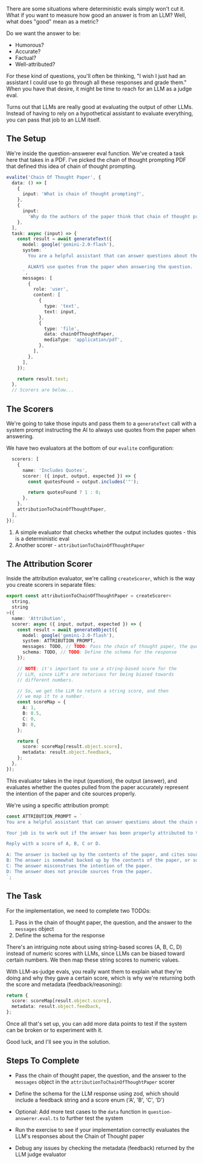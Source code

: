 There are some situations where deterministic evals simply won't cut it. What if you want to measure how good an answer is from an LLM? Well, what does "good" mean as a metric?

Do we want the answer to be:

- Humorous?
- Accurate?
- Factual?
- Well-attributed?

For these kind of questions, you'll often be thinking, "I wish I just had an assistant I could use to go through all these responses and grade them." When you have that desire, it might be time to reach for an LLM as a judge eval.

Turns out that LLMs are really good at evaluating the output of other LLMs. Instead of having to rely on a hypothetical assistant to evaluate everything, you can pass that job to an LLM itself.

## The Setup

We're inside the question-answerer eval function. We've created a task here that takes in a PDF. I've picked the chain of thought prompting PDF that defined this idea of chain of thought prompting.

```ts
evalite('Chain Of Thought Paper', {
  data: () => [
    {
      input: 'What is chain of thought prompting?',
    },
    {
      input:
        'Why do the authors of the paper think that chain of thought prompting produces improvements?',
    },
  ],
  task: async (input) => {
    const result = await generateText({
      model: google('gemini-2.0-flash'),
      system: `
        You are a helpful assistant that can answer questions about the chain of thought prompting paper.

        ALWAYS use quotes from the paper when answering the question.
      `,
      messages: [
        {
          role: 'user',
          content: [
            {
              type: 'text',
              text: input,
            },
            {
              type: 'file',
              data: chainOfThoughtPaper,
              mediaType: 'application/pdf',
            },
          ],
        },
      ],
    });

    return result.text;
  },
  // Scorers are below...
```

## The Scorers

We're going to take those inputs and pass them to a `generateText` call with a system prompt instructing the AI to always use quotes from the paper when answering.

We have two evaluators at the bottom of our `evalite` configuration:

```ts
  scorers: [
    {
      name: 'Includes Quotes',
      scorer: ({ input, output, expected }) => {
        const quotesFound = output.includes('"');

        return quotesFound ? 1 : 0;
      },
    },
    attributionToChainOfThoughtPaper,
  ],
});
```

1. A simple evaluator that checks whether the output includes quotes - this is a deterministic eval
2. Another scorer - `attributionToChainOfThoughtPaper`

## The Attribution Scorer

Inside the attribution evaluator, we're calling `createScorer`, which is the way you create scorers in separate files:

```ts
export const attributionToChainOfThoughtPaper = createScorer<
  string,
  string
>({
  name: 'Attribution',
  scorer: async ({ input, output, expected }) => {
    const result = await generateObject({
      model: google('gemini-2.0-flash'),
      system: ATTRIBUTION_PROMPT,
      messages: TODO, // TODO: Pass the chain of thought paper, the question and the answer given
      schema: TODO, // TODO: Define the schema for the response
    });

    // NOTE: it's important to use a string-based score for the
    // LLM, since LLM's are notorious for being biased towards
    // different numbers.

    // So, we get the LLM to return a string score, and then
    // we map it to a number.
    const scoreMap = {
      A: 1,
      B: 0.5,
      C: 0,
      D: 0,
    };

    return {
      score: scoreMap[result.object.score],
      metadata: result.object.feedback,
    };
  },
});
```

This evaluator takes in the input (question), the output (answer), and evaluates whether the quotes pulled from the paper accurately represent the intention of the paper and cite sources properly.

We're using a specific attribution prompt:

```ts
const ATTRIBUTION_PROMPT = `
You are a helpful assistant that can answer questions about the chain of thought prompting paper.

Your job is to work out if the answer has been properly attributed to the paper.

Reply with a score of A, B, C or D.

A: The answer is backed up by the contents of the paper, and cites sources accurately.
B: The answer is somewhat backed up by the contents of the paper, or sources are misattributed or inaccurate.
C: The answer misconstrues the intention of the paper.
D: The answer does not provide sources from the paper.
`;
```

## The Task

For the implementation, we need to complete two TODOs:

1. Pass in the chain of thought paper, the question, and the answer to the `messages` object
2. Define the schema for the response

There's an intriguing note about using string-based scores (A, B, C, D) instead of numeric scores with LLMs, since LLMs can be biased toward certain numbers. We then map these string scores to numeric values.

With LLM-as-judge evals, you really want them to explain what they're doing and why they gave a certain score, which is why we're returning both the score and metadata (feedback/reasoning):

```ts
return {
  score: scoreMap[result.object.score],
  metadata: result.object.feedback,
};
```

Once all that's set up, you can add more data points to test if the system can be broken or to experiment with it.

Good luck, and I'll see you in the solution.

## Steps To Complete

- Pass the chain of thought paper, the question, and the answer to the `messages` object in the `attributionToChainOfThoughtPaper` scorer

- Define the schema for the LLM response using zod, which should include a feedback string and a score enum ('A', 'B', 'C', 'D')

- Optional: Add more test cases to the `data` function in `question-answerer.eval.ts` to further test the system

- Run the exercise to see if your implementation correctly evaluates the LLM's responses about the Chain of Thought paper

- Debug any issues by checking the metadata (feedback) returned by the LLM judge evaluator

